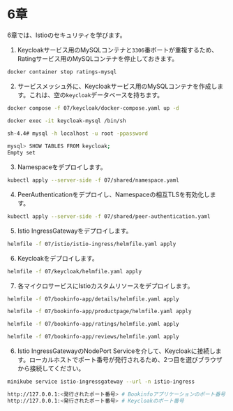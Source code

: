 # 6章

6章では、Istioのセキュリティを学びます。

1. Keycloakサービス用のMySQLコンテナと`3306`番ポートが重複するため、Ratingサービス用のMySQLコンテナを停止しておきます。

```bash
docker container stop ratings-mysql
```

2. サービスメッシュ外に、Keycloakサービス用のMySQLコンテナを作成します。これは、空の`keycloak`データベースを持ちます。

```bash
docker compose -f 07/keycloak/docker-compose.yaml up -d

docker exec -it keycloak-mysql /bin/sh
                                                                                                                                                                              (minikube/default)
sh-4.4# mysql -h localhost -u root -ppassword

mysql> SHOW TABLES FROM keycloak;
Empty set
```

3. Namespaceをデプロイします。

```bash
kubectl apply --server-side -f 07/shared/namespace.yaml
```

4. PeerAuthenticationをデプロイし、Namespaceの相互TLSを有効化します。

```bash
kubectl apply --server-side -f 07/shared/peer-authentication.yaml
```

5. Istio IngressGatewayをデプロイします。

```bash
helmfile -f 07/istio/istio-ingress/helmfile.yaml apply
```

6. Keycloakをデプロイします。

```bash
helmfile -f 07/keycloak/helmfile.yaml apply
```

7. 各マイクロサービスにIstioカスタムリソースをデプロイします。

```bash
helmfile -f 07/bookinfo-app/details/helmfile.yaml apply

helmfile -f 07/bookinfo-app/productpage/helmfile.yaml apply

helmfile -f 07/bookinfo-app/ratings/helmfile.yaml apply

helmfile -f 07/bookinfo-app/reviews/helmfile.yaml apply
```

6. Istio IngressGatewayのNodePort Serviceを介して、Keycloakに接続します。ローカルホストでポート番号が発行されるため、2つ目を選びブラウザから接続してください。

```bash
minikube service istio-ingressgateway --url -n istio-ingress

http://127.0.0.1:<発行されたポート番号> # Bookinfoアプリケーションのポート番号
http://127.0.0.1:<発行されたポート番号> # Keycloakのポート番号
```

